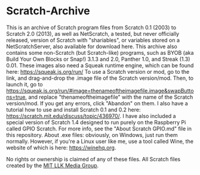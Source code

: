 # Scratch-Archive
This is an archive of Scratch program files from Scratch 0.1 (2003) to Scratch 2.0 (2013), as well as NetScratch, a tested, but never officially released, version of Scratch with "shariables", or variables stored on a NetScratchServer, also available for download here. This archive also contains some non-Scratch (but Scratch-like) programs, such as BYOB (aka Build Your Own Blocks or Snap!) 3.1.3 and 2.0, Panther 1.0, and Streak (1.3) 0.01. These images also need a Squeak runtime engine, which can be found here: https://squeak.js.org/run/ To use a Scratch version or mod, go to the link, and drag-and-drop the .image file of the Scratch version/mod. Then, to launch it, go to https://squeak.js.org/run/#image=thenameoftheimagefile.image&swapButtons=true, and replace "thenameoftheimagefile" with the name of the Scratch version/mod. If you get any errors, click "Abandon" on them. I also have a tutorial how to use and install Scratch 0.1 and 0.2 here: https://scratch.mit.edu/discuss/topic/436970/. I have also included a special version of Scratch 1.4 designed to run purely on the Raspberry Pi called GPIO Scratch. For more info, see the "About Scratch GPIO.md" file in this repository. About .exe files: obviously, on Windows, just run them normally. However, if you're a Linux user like me, use a tool called Wine, the website of which is here: https://winehq.org.

No rights or ownership is claimed of any of these files. All Scratch files created by the [MIT LLK Media Group](https://llk.media.mit.edu/).
